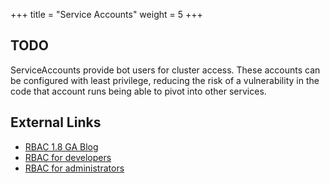 +++
title = "Service Accounts"
weight = 5
+++

## TODO
ServiceAccounts provide bot users for cluster access. These accounts can be configured with least privilege, reducing the risk of a vulnerability in the code that account runs being able to pivot into other services.

## External Links
- [RBAC 1.8 GA Blog](http://blog.kubernetes.io/2017/10/using-rbac-generally-available-18.html)
- [RBAC for developers](https://kubernetes.io/docs/tasks/configure-pod-container/configure-service-account/)
- [RBAC for administrators](https://kubernetes.io/docs/admin/service-accounts-admin/)
